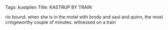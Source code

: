 Tags: kustpilen
Title: KASTRUP BY TRAIN
  
rio bound. when she is in the motel with brody and saul and quinn, the most cringeworthy couple of minutes. witnessed on a train